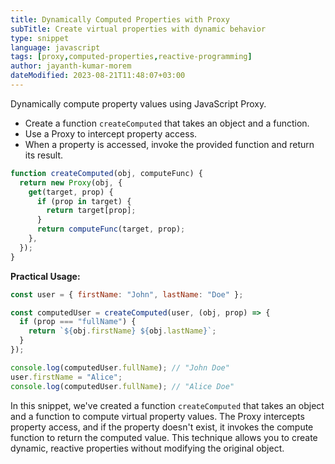 ```yaml
---
title: Dynamically Computed Properties with Proxy
subTitle: Create virtual properties with dynamic behavior
type: snippet
language: javascript
tags: [proxy,computed-properties,reactive-programming]
author: jayanth-kumar-morem
dateModified: 2023-08-21T11:48:07+03:00
---
```


Dynamically compute property values using JavaScript Proxy.

- Create a function `createComputed` that takes an object and a function.
- Use a Proxy to intercept property access.
- When a property is accessed, invoke the provided function and return its result.

```js
function createComputed(obj, computeFunc) {
  return new Proxy(obj, {
    get(target, prop) {
      if (prop in target) {
        return target[prop];
      }
      return computeFunc(target, prop);
    },
  });
}
```

**Practical Usage:**
```js
const user = { firstName: "John", lastName: "Doe" };

const computedUser = createComputed(user, (obj, prop) => {
  if (prop === "fullName") {
    return `${obj.firstName} ${obj.lastName}`;
  }
});

console.log(computedUser.fullName); // "John Doe"
user.firstName = "Alice";
console.log(computedUser.fullName); // "Alice Doe"
```
In this snippet, we've created a function `createComputed` that takes an object and a function to compute virtual property values. The Proxy intercepts property access, and if the property doesn't exist, it invokes the compute function to return the computed value. This technique allows you to create dynamic, reactive properties without modifying the original object.
